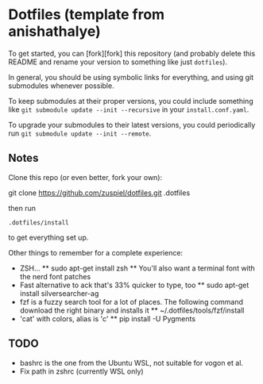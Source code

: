 Dotfiles (template from anishathalye)
=====================================

To get started, you can [fork][fork] this repository (and probably delete this
README and rename your version to something like just `dotfiles`).

In general, you should be using symbolic links for everything, and using git
submodules whenever possible.

To keep submodules at their proper versions, you could include something like
`git submodule update --init --recursive` in your `install.conf.yaml`.

To upgrade your submodules to their latest versions, you could periodically run
`git submodule update --init --remote`.

[dotbot]: https://github.com/anishathalye/dotbot

Notes
-----

Clone this repo (or even better, fork your own):

   git clone https://github.com/zuspiel/dotfiles.git .dotfiles

then run

    .dotfiles/install

to get everything set up.

Other things to remember for a complete experience:

* ZSH...
** sudo apt-get install zsh
** You'll also want a terminal font with the nerd font patches
* Fast alternative to ack that's 33% quicker to type, too
** sudo apt-get install silversearcher-ag
* fzf is a fuzzy search tool for a lot of places. The following command download the right binary and installs it
** ~/.dotfiles/tools/fzf/install
* 'cat' with colors, alias is 'c'
** pip install -U Pygments

TODO
----

* bashrc is the one from the Ubuntu WSL, not suitable for vogon et al.
* Fix path in zshrc (currently WSL only)
